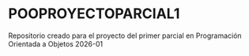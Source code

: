 # POOPROYECTOPARCIAL1
Repositorio creado para el proyecto del primer parcial en Programación Orientada a Objetos 2026-01
